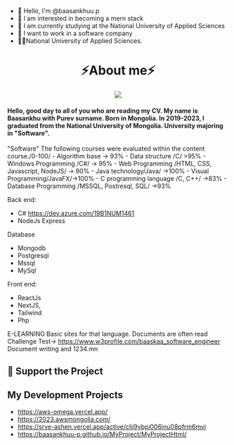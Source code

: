 - 👋 Hello, I'm @baasankhuu.p
- 👀 I am interested in becoming a mern stack
- 🌱 I am currently studying at the National University of Applied Sciences
- 💞️ I want to work in a software company
- 🧑‍🎓National University of Applied Sciences.

<h1 align="center">⚡About me⚡</h1>
<p align="center">
  <a href="https://skillicons.dev">
    <img src="https://skillicons.dev/icons?i=azure,react,nextjs,html,tailwind,nodejs,javascript,typescript,expressjs,github,vercel,mongodb,postgresql,postman,cpp,cs,php" />
  </a>
</p>
<h4>  Hello, good day to all of you who are reading my CV. My name is Baasankhu with Purev surname. Born in Mongolia. In 2019-2023, I graduated from the National University  of Mongolia. University majoring in "Software".
</h4>
<p>
"Software"
The following courses were evaluated within the content course./0-100/
  - Algorithm base -> 93%
  - Data structure /C/ >95%
  - Windows Programming /C#/ -> 95%
  - Web Programming /HTML, CSS, Javascript, NodeJS/ -> 90%
  - Java technology/Java/ ->100%
  - Visual Programming/JavaFX/->100%
  - C programming language /C, C++/ ->83%
  - Database Programming /MSSQL, Postresql, SQL/ ->93%

Back end:
  - C# https://dev.azure.com/19B1NUM1461
  - NodeJs Express

Database
  - Mongodb
  - Postgresql
  - Mssql
  - MySql

Front end:
  - ReactJs
  - NextJS,
  - Tailwind
  - Php

E-LEARNING
  Basic sites for that language. Documents are often read
  Challenge Test-> https://www.w3profile.com/baaskaa_software_engineer
  Document writing and 1234.mn
</p>
  
## 💖 Support the Project

<!-- Thank you so much already for using my projects! If you want to go a step further and support my open source work, buy me a coffee:

<a href='https://ko-fi.com/Q5Q860KQ2' target='_blank'><img height='36' style='border:0px;height:36px;' src='https://cdn.ko-fi.com/cdn/kofi1.png?v=3' border='0' alt='Buy Me a Coffee at ko-fi.com' /></a>

To support the project directly, feel free to open issues for icon suggestions, or contribute with a pull request! -->
## My Development Projects

- https://aws-omega.vercel.app/
- https://2023.awsmongolia.com/
- https://srve-ashen.vercel.app/active/cljj9ybpi006inu08pfrm6mvi
- https://baasankhuu-p.github.io/MyProject/MyProjectHtml/
